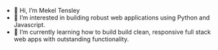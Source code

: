- 👋 Hi, I’m Mekel Tensley
- 💙 I’m interested in building robust web applications using Python and Javascript.  
- 🎨 I’m currently learning how to build build clean, responsive full stack web apps with outstanding functionality.

<!---
📫 How to reach me: 
Visit my website @ mekeltensley.com

<!---
mekeltensley/mekeltensley is a ✨ special ✨ repository because its `README.md` (this file) appears on your GitHub profile.
You can click the Preview link to take a look at your changes.
--->
